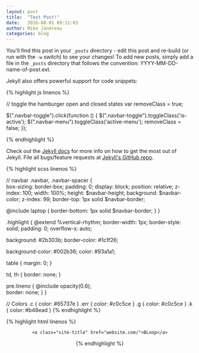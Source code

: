 ```yaml
---
layout: post
title:  "Test Post!"
date:   2016-08-01 09:11:03
author: Mike Jandreau
categories: blog
---
```


You'll find this post in your `_posts` directory - edit this post and re-build (or run with the `-w` switch) to see your changes!
To add new posts, simply add a file in the `_posts` directory that follows the convention: YYYY-MM-DD-name-of-post.ext.

Jekyll also offers powerful support for code snippets:

{% highlight js linenos %}

// toggle the hamburger open and closed states
var removeClass = true;

$(".navbar-toggle").click(function () {
  $(".navbar-toggle").toggleClass('is-active');
  $(".navbar-menu").toggleClass('active-menu');
  removeClass = false;
});

{% endhighlight %}

Check out the [Jekyll docs][jekyll] for more info on how to get the most out of Jekyll. File all bugs/feature requests at [Jekyll's GitHub repo][jekyll-gh].



{% highlight scss linenos %}

// navbar
.navbar,
.navbar-spacer {  
  box-sizing: border-box;
  padding: 0;
  display: block;
  position: relative;
  z-index: 100;
  width: 100%;
  height: $navbar-height;
  background: $navbar-color;
  z-index: 99;
  border-top: 1px solid $navbar-border;

  @include laptop {
    border-bottom: 1px solid $navbar-border;
  }
}

.highlight  { 
  @extend %vertical-rhythm;
  border-width: 1px;
  border-style: solid;
  padding: 0;
  overflow-x: auto;

  background: #2b303b; 
  border-color: #1c1f26;

  background-color: #002b36; 
  color: #93a1a1;

  table {
      margin: 0;
  }

  td,
  th {
      border: none;
  }

  pre.lineno {
      @include opacity(0.6);  
      border: none;
  }
}

// Colors
.c   { color: #65737e } 
.err { color: #c0c5ce } 
.g   { color: #c0c5ce } 
.k   { color: #b48ead } 
{% endhighlight %}

[jekyll-gh]: https://github.com/mojombo/jekyll
[jekyll]:    http://jekyllrb.com


{% highlight html linenos %}
<header class="site-header">

  <div class="wrapper">

    <a class="site-title" href="website.com/">BLoop</a>
{% endhighlight %}
